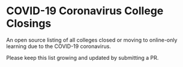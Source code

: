 # COVID-19 Coronavirus College Closings
An open source listing of all colleges closed or moving to online-only learning due to the COVID-19 coronavirus.

Please keep this list growing and updated by submitting a PR.
